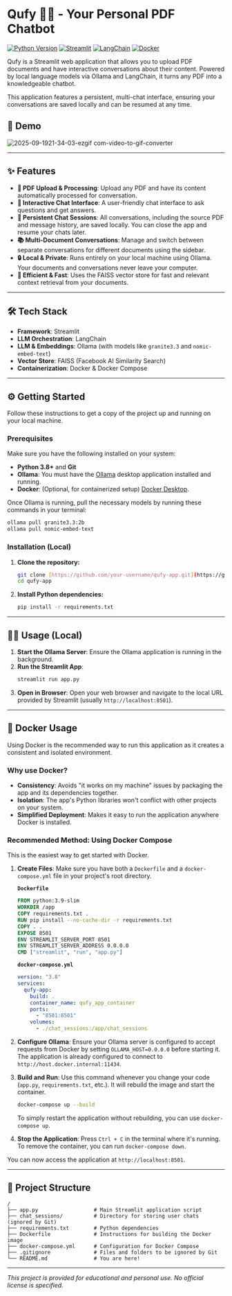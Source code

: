 # Qufy 🤖💬 - Your Personal PDF Chatbot

[![Python Version](https://img.shields.io/badge/Python-3.8+-blue.svg)](https://www.python.org/downloads/)
[![Streamlit](https://img.shields.io/badge/Streamlit-1.35+-red.svg)](https://streamlit.io)
[![LangChain](https://img.shields.io/badge/LangChain-0.2+-green.svg)](https://www.langchain.com/)
[![Docker](https://img.shields.io/badge/Docker-Ready-blue.svg)](https://www.docker.com/)

Qufy is a Streamlit web application that allows you to upload PDF documents and have interactive conversations about their content. Powered by local language models via Ollama and LangChain, it turns any PDF into a knowledgeable chatbot.

This application features a persistent, multi-chat interface, ensuring your conversations are saved locally and can be resumed at any time.

## 🚀 Demo
![2025-09-1921-34-03-ezgif com-video-to-gif-converter](https://github.com/user-attachments/assets/ec4d3603-9e32-4629-b1a2-89b927429214)

---

## ✨ Features

- **📄 PDF Upload & Processing**: Upload any PDF and have its content automatically processed for conversation.
- **💬 Interactive Chat Interface**: A user-friendly chat interface to ask questions and get answers.
- **💾 Persistent Chat Sessions**: All conversations, including the source PDF and message history, are saved locally. You can close the app and resume your chats later.
- **📚 Multi-Document Conversations**: Manage and switch between separate conversations for different documents using the sidebar.
- **🔒 Local & Private**: Runs entirely on your local machine using Ollama. Your documents and conversations never leave your computer.
- **🚀 Efficient & Fast**: Uses the FAISS vector store for fast and relevant context retrieval from your documents.

---

## 🛠️ Tech Stack

- **Framework**: Streamlit
- **LLM Orchestration**: LangChain
- **LLM & Embeddings**: Ollama (with models like `granite3.3` and `nomic-embed-text`)
- **Vector Store**: FAISS (Facebook AI Similarity Search)
- **Containerization**: Docker & Docker Compose

---

## ⚙️ Getting Started

Follow these instructions to get a copy of the project up and running on your local machine.

### Prerequisites

Make sure you have the following installed on your system:

- **Python 3.8+** and **Git**
- **Ollama**: You must have the [Ollama](https://ollama.com/) desktop application installed and running.
- **Docker**: (Optional, for containerized setup) [Docker Desktop](https://www.docker.com/products/docker-desktop/).

Once Ollama is running, pull the necessary models by running these commands in your terminal:

```bash
ollama pull granite3.3:2b
ollama pull nomic-embed-text
```

### Installation (Local)

1.  **Clone the repository:**

    ```bash
    git clone [https://github.com/your-username/qufy-app.git](https://github.com/your-username/qufy-app.git)
    cd qufy-app
    ```

2.  **Install Python dependencies:**
    ```bash
    pip install -r requirements.txt
    ```

---

## 🏃‍♀️ Usage (Local)

1.  **Start the Ollama Server**: Ensure the Ollama application is running in the background.
2.  **Run the Streamlit App**:
    ```bash
    streamlit run app.py
    ```
3.  **Open in Browser**: Open your web browser and navigate to the local URL provided by Streamlit (usually `http://localhost:8501`).

---

## 🐳 Docker Usage

Using Docker is the recommended way to run this application as it creates a consistent and isolated environment.

### Why use Docker?

- **Consistency**: Avoids "it works on my machine" issues by packaging the app and its dependencies together.
- **Isolation**: The app's Python libraries won't conflict with other projects on your system.
- **Simplified Deployment**: Makes it easy to run the application anywhere Docker is installed.

### Recommended Method: Using Docker Compose

This is the easiest way to get started with Docker.

1.  **Create Files**: Make sure you have both a `Dockerfile` and a `docker-compose.yml` file in your project's root directory.

    **`Dockerfile`**

    ```Dockerfile
    FROM python:3.9-slim
    WORKDIR /app
    COPY requirements.txt .
    RUN pip install --no-cache-dir -r requirements.txt
    COPY . .
    EXPOSE 8501
    ENV STREAMLIT_SERVER_PORT 8501
    ENV STREAMLIT_SERVER_ADDRESS 0.0.0.0
    CMD ["streamlit", "run", "app.py"]
    ```

    **`docker-compose.yml`**

    ```yaml
    version: "3.8"
    services:
      qufy-app:
        build: .
        container_name: qufy_app_container
        ports:
          - "8501:8501"
        volumes:
          - ./chat_sessions:/app/chat_sessions
    ```

2.  **Configure Ollama**: Ensure your Ollama server is configured to accept requests from Docker by setting `OLLAMA_HOST=0.0.0.0` before starting it. The application is already configured to connect to `http://host.docker.internal:11434`.

3.  **Build and Run**: Use this command whenever you change your code (`app.py`, `requirements.txt`, etc.). It will rebuild the image and start the container.

    ```bash
    docker-compose up --build
    ```

    To simply restart the application without rebuilding, you can use `docker-compose up`.

4.  **Stop the Application**: Press `Ctrl + C` in the terminal where it's running. To remove the container, you can run `docker-compose down`.

You can now access the application at `http://localhost:8501`.

---

## 📁 Project Structure

```
/
├── app.py                  # Main Streamlit application script
├── chat_sessions/          # Directory for storing user chats (ignored by Git)
├── requirements.txt        # Python dependencies
├── Dockerfile              # Instructions for building the Docker image
├── docker-compose.yml      # Configuration for Docker Compose
├── .gitignore              # Files and folders to be ignored by Git
└── README.md               # You are here!
```

---

_This project is provided for educational and personal use. No official license is specified._

